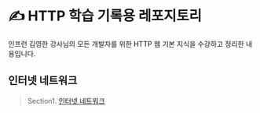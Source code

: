 # ✍️ HTTP 학습 기록용 레포지토리
인프런 김영한 강사님의 모든 개발자를 위한 HTTP 웹 기본 지식을 수강하고 정리한 내용입니다.


##  인터넷 네트워크

> Section1. [인터넷 네트워크](https://thring.tistory.com/60)
